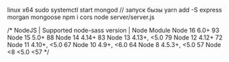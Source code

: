 linux x64
sudo systemctl start mongod  // запуск бызы
yarn add -S express morgan mongoose
npm i cors
node server/server.js


/*
NodeJS | Supported node-sass version | Node Module
Node 16     6.0+                        93
Node 15     5.0+                        88
Node 14     4.14+                       83
Node 13     4.13+, <5.0                 79
Node 12     4.12+                       72
Node 11     4.10+, <5.0                 67
Node 10     4.9+, <6.0                  64
Node 8      4.5.3+, <5.0                57
Node <8     <5.0                        <57
*/